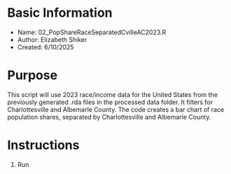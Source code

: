 # Basic Information

* Name: 02_PopShareRaceSeparatedCvilleAC2023.R
* Author: Elizabeth Shiker
* Created: 6/10/2025

# Purpose

This script will use 2023 race/income data for the United States from the previously generated .rda files in the processed data folder. It filters for Charlottesville and Albemarle County. The code creates a bar chart of race population shares, separated by Charlottesville and Albemarle County.

# Instructions

1. Run